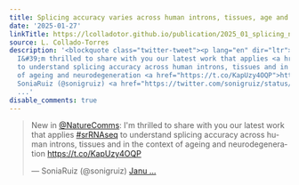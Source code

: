 ```yaml
---
title: Splicing accuracy varies across human introns, tissues, age and disease
date: '2025-01-27'
linkTitle: https://lcolladotor.github.io/publication/2025_01_splicing_noise/
source: L. Collado-Torres
description: '<blockquote class="twitter-tweet"><p lang="en" dir="ltr">New in <a href="https://twitter.com/NatureComms?ref_src=twsrc%5Etfw">@NatureComms</a>:
  I&#39;m thrilled to share with you our latest work that applies <a href="https://twitter.com/hashtag/srRNAseq?src=hash&amp;ref_src=twsrc%5Etfw">#srRNAseq</a>
  to understand splicing accuracy across human introns, tissues and in the context
  of ageing and neurodegeneration <a href="https://t.co/KapUzy4OQP">https://t.co/KapUzy4OQP</a></p>&mdash;
  SoniaRuiz (@sonigruiz) <a href="https://twitter.com/sonigruiz/status/1883991760394936365?ref_src=twsrc%5Etfw">Janu
  ...'
disable_comments: true
---
```

<blockquote class="twitter-tweet"><p lang="en" dir="ltr">New in <a href="https://twitter.com/NatureComms?ref_src=twsrc%5Etfw">@NatureComms</a>: I&#39;m thrilled to share with you our latest work that applies <a href="https://twitter.com/hashtag/srRNAseq?src=hash&amp;ref_src=twsrc%5Etfw">#srRNAseq</a> to understand splicing accuracy across human introns, tissues and in the context of ageing and neurodegeneration <a href="https://t.co/KapUzy4OQP">https://t.co/KapUzy4OQP</a></p>&mdash; SoniaRuiz (@sonigruiz) <a href="https://twitter.com/sonigruiz/status/1883991760394936365?ref_src=twsrc%5Etfw">Janu ...